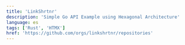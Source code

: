 ```yaml
---
title: 'LinkShrtnr'
description: 'Simple Go API Example using Hexagonal Architecture'
language: es
tags: ['Rust', 'HTMX']
href: 'https://github.com/orgs/linkshrtnr/repositories'
---
```

